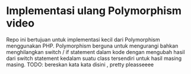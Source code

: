 # Implementasi ulang Polymorphism video

Repo ini bertujuan untuk implementasi kecil dari Polymorphism menggunakan PHP.
Polymorphism berguna untuk mengurangi bahkan menghilangkan switch / if statement dalam kode dengan mengubah hasil dari switch statement kedalam suatu class tersendiri untuk hasil masing masing.
TODO: bereskan kata kata disini , pretty pleasseeee
